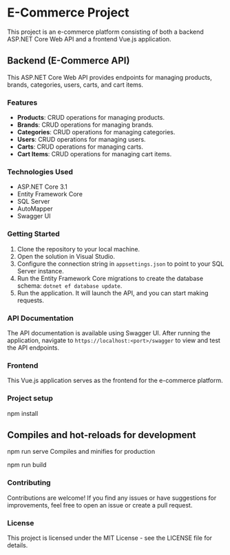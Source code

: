 # E-Commerce Project

This project is an e-commerce platform consisting of both a backend ASP.NET Core Web API and a frontend Vue.js application.

## Backend (E-Commerce API)

This ASP.NET Core Web API provides endpoints for managing products, brands, categories, users, carts, and cart items.

### Features

- **Products**: CRUD operations for managing products.
- **Brands**: CRUD operations for managing brands.
- **Categories**: CRUD operations for managing categories.
- **Users**: CRUD operations for managing users.
- **Carts**: CRUD operations for managing carts.
- **Cart Items**: CRUD operations for managing cart items.

### Technologies Used

- ASP.NET Core 3.1
- Entity Framework Core
- SQL Server
- AutoMapper
- Swagger UI

### Getting Started

1. Clone the repository to your local machine.
2. Open the solution in Visual Studio.
3. Configure the connection string in `appsettings.json` to point to your SQL Server instance.
4. Run the Entity Framework Core migrations to create the database schema: `dotnet ef database update`.
5. Run the application. It will launch the API, and you can start making requests.

### API Documentation

The API documentation is available using Swagger UI. After running the application, navigate to `https://localhost:<port>/swagger` to view and test the API endpoints.

### Frontend

This Vue.js application serves as the frontend for the e-commerce platform.

### Project setup
npm install

## Compiles and hot-reloads for development
npm run serve
Compiles and minifies for production


npm run build

### Contributing
Contributions are welcome! If you find any issues or have suggestions for improvements, feel free to open an issue or create a pull request.

### License
This project is licensed under the MIT License - see the LICENSE file for details.
